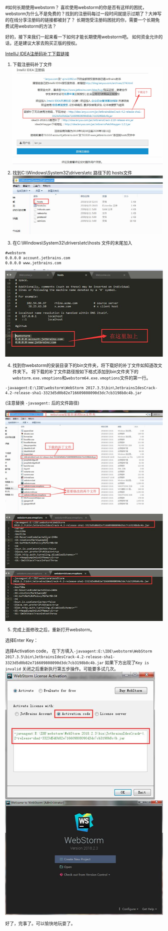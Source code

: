#如何长期使用webstorm？
喜欢使用webstorm的你是否有这样的困扰，webstorm为什么不是免费的？找到的注册码每过一段时间就提示过期了？大神写的在线分享注册码的链接都被封了？
长期饱受注册码困扰的你，需要一个长期免费试用webstorm的方法？

好的，接下来我们一起来看一下如何才能长期使用webstorm吧。
如何资金允许的话，还是建议大家去购买正版的授权。

[IntelliJ IDEA注册码补丁下载链接](http://idea.lanyus.com/  "IntelliJ IDEA注册码补丁下载链接")

1. 下载注册码补丁文件
![下载补丁文件](https://raw.githubusercontent.com/sharehooowin/utils/master/webstorm-ide-free/img/1.jpg "下载补丁文件")
2. 找到C:\Windows\System32\drivers\etc 路径下的 hosts文件
![找到hosts文件](https://raw.githubusercontent.com/sharehooowin/utils/master/webstorm-ide-free/img/2.jpg)

3. 在C:\Windows\System32\drivers\etc\hosts 文件的末尾加入
```
#webstorm
0.0.0.0 account.jetbrains.com
0.0.0.0 www.jetbrains.com
```
![在末尾添加代码](https://raw.githubusercontent.com/sharehooowin/utils/master/webstorm-ide-free/img/3.jpg)

4. 找到你webstorm的安装目录下的bin文件夹，将下载好的补丁文件如知道改文件夹下。
 将下载的补丁文件路径按如下格式添加到bin文件夹下的```webstorm.exe.vmoptions```和```webstorm64.exe.vmoptions```文件的第一行。
 ```
-javaagent:E:\IDE\webstorm\WebStorm 2017.3.5\bin\JetbrainsIdesCrack-4.2-release-sha1-3323d5d0b82e716609808090d3dc7cb3198b8c4b.jar
```
(注意替换 ```-javaagent:``` 后的文件路径)

![找到安装目录下的bin文件夹](https://raw.githubusercontent.com/sharehooowin/utils/master/webstorm-ide-free/img/4-1.jpg)
![](https://raw.githubusercontent.com/sharehooowin/utils/master/webstorm-ide-free/img/4-2.jpg)
![](https://raw.githubusercontent.com/sharehooowin/utils/master/webstorm-ide-free/img/4-3.jpg)

5.  完成上面修改之后，重新打开webstorm。

选择Enter Key：

选择Activation code，
在下方填入```-javaagent:E:\IDE\webstorm\WebStorm 2017.3.5\bin\JetbrainsIdesCrack-4.2-release-sha1-3323d5d0b82e716609808090d3dc7cb3198b8c4b.jar```
如果下方出现了```Key is invalid```
关闭之后重新执行第五步操作。可能要多试几次。
![这样填，不行的话记得关掉多试几次哈](https://raw.githubusercontent.com/sharehooowin/utils/master/webstorm-ide-free/img/5.jpg)
![好！成功啦！！！](https://raw.githubusercontent.com/sharehooowin/utils/master/webstorm-ide-free/img/5-1.jpg)


好了，完事了。可以愉快地玩耍了。